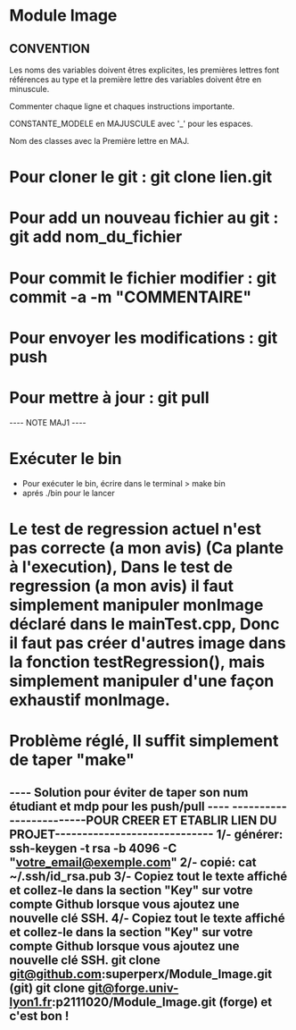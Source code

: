 # Module Image

## CONVENTION ##

Les noms des variables doivent êtres explicites, les premières lettres font références au type et la première lettre des variables doivent être en minuscule.

Commenter chaque ligne et chaques instructions importante.

CONSTANTE_MODELE en MAJUSCULE avec '_' pour les espaces.

Nom des classes avec la Première lettre en MAJ.

# Pour cloner le git : git clone lien.git

# Pour add un nouveau fichier au git : git add nom_du_fichier

# Pour commit le fichier modifier : git commit -a -m "COMMENTAIRE"

# Pour envoyer les modifications : git push

# Pour mettre à jour : git pull

---- NOTE MAJ1 ----
# Exécuter le bin
- Pour exécuter le bin, écrire dans le terminal > make bin
- aprés ./bin pour le lancer

# Le test de regression actuel n'est pas correcte (a mon avis) (Ca plante à l'execution), Dans le test de regression (a mon avis) il faut simplement manipuler monImage déclaré dans le mainTest.cpp, Donc il faut pas créer d'autres image dans la fonction testRegression(), mais simplement manipuler d'une façon exhaustif monImage.

# Problème réglé, Il suffit simplement de taper "make" 

---- Solution pour éviter de taper son num étudiant et mdp pour les push/pull ----
------------------------POUR CREER ET ETABLIR LIEN DU PROJET-----------------------------
1/- générer: ssh-keygen -t rsa -b 4096 -C "votre_email@exemple.com"
2/- copié: cat ~/.ssh/id_rsa.pub
3/- Copiez tout le texte affiché et collez-le dans la section "Key" sur votre compte Github lorsque vous ajoutez une nouvelle clé SSH.
4/- Copiez tout le texte affiché et collez-le dans la section "Key" sur votre compte Github lorsque vous ajoutez une nouvelle clé SSH.
	git clone git@github.com:superperx/Module_Image.git (git)
	git clone git@forge.univ-lyon1.fr:p2111020/Module_Image.git (forge)
et c'est bon !
-----------------------------------------------------------------------------------------
